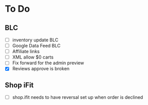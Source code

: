 # To Do
## BLC
- [ ] inventory update BLC
- [ ] Google Data Feed BLC
- [ ] Affiliate links
- [ ] XML allow $0 carts
- [ ] Fix forward for the admin preview
- [x] Reviews approve is broken

## Shop iFit
- [ ] shop.ifit needs to have reversal set up when order is declined

